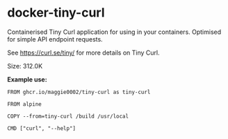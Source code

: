 # docker-tiny-curl

Containerised Tiny Curl application for using in your containers. Optimised for simple API endpoint requests.

See https://curl.se/tiny/ for more details on Tiny Curl.

Size: 312.0K

<b>Example use:</b>

```
FROM ghcr.io/maggie0002/tiny-curl as tiny-curl

FROM alpine

COPY --from=tiny-curl /build /usr/local

CMD ["curl", "--help"]
```
